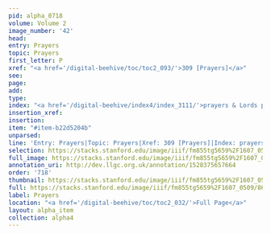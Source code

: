 ```yaml
---
pid: alpha_0718
volume: Volume 2
image_number: '42'
head: 
entry: Prayers
topic: Prayers
first_letter: P
xref: "<a href='/digital-beehive/toc/toc2_093/'>309 [Prayers]</a>"
see: 
page: 
add: 
type: 
index: "<a href='/digital-beehive/index4/index_3111/'>prayers & Lords prayer</a>"
insertion_xref: 
insertion: 
item: "#item-b22d5204b"
unparsed: 
line: 'Entry: Prayers|Topic: Prayers|Xref: 309 [Prayers]|Index: prayers & Lords prayer|#item-b22d5204b'
selection: https://stacks.stanford.edu/image/iiif/fm855tg5659%2F1607_0509/860,221,2969,501/full/0/default.jpg
full_image: https://stacks.stanford.edu/image/iiif/fm855tg5659%2F1607_0509/full/full/0/default.jpg
annotation_uri: http://dev.llgc.org.uk/annotation/1528375657664
order: '718'
thumbnail: https://stacks.stanford.edu/image/iiif/fm855tg5659%2F1607_0509/860,221,600,180/250,/0/default.jpg
full: https://stacks.stanford.edu/image/iiif/fm855tg5659%2F1607_0509/860,221,2969,501/full/0/default.jpg
label: Prayers
location: "<a href='/digital-beehive/toc/toc2_032/'>Full Page</a>"
layout: alpha_item
collection: alpha4
---
```

